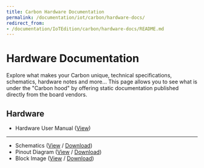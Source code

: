 ```yaml
---
title: Carbon Hardware Documentation
permalink: /documentation/iot/carbon/hardware-docs/
redirect_from:
- /documentation/IoTEdition/carbon/hardware-docs/README.md
---
```

# Hardware Documentation

Explore what makes your Carbon unique, technical specifications, schematics, hardware notes and more... This page allows you to see what is under the "Carbon hood" by offering static documentation published directly from the board vendors.

## Hardware

- Hardware User Manual ([View](hardware-user-manual/))

***

- Schematics ([View](https://github.com/96boards/documentation/blob/master/iot/carbon/hardware-docs/Carbon_Schematics.pdf) / [Download](https://github.com/96boards/documentation/raw/master/iot/carbon/hardware-docs/Carbon_Schematics.pdf))
- Pinout Diagram ([View](https://github.com/96boards/documentation/blob/master/iot/carbon/hardware-docs/Carbon_Pinout.png) / [Download](https://github.com/96boards/documentation/raw/master/iot/carbon/hardware-docs/Carbon_Pinout.png))
- Block Image ([View](https://github.com/96boards/documentation/blob/master/iot/carbon/hardware-docs/Carbon_Block_V1.png) / [Download](https://github.com/96boards/documentation/raw/master/iot/carbon/hardware-docs/Carbon_Block_V1.png))
